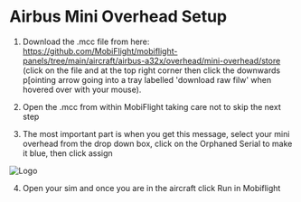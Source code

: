 
# Airbus Mini Overhead Setup

1. Download the .mcc file from here: https://github.com/MobiFlight/mobiflight-panels/tree/main/aircraft/airbus-a32x/overhead/mini-overhead/store (click on the file and at the top right corner then click the downwards p[ointing arrow going into a tray labelled 'download raw filw' when hovered over with your mouse).

2.	Open the .mcc from within MobiFlight taking care not to skip the next step

3.	The most important part is when you get this message, select your mini overhead from the drop down box, click on the Orphaned Serial to make it blue, then click assign



![Logo](https://github.com/MobiFlight/mobiflight-panels/blob/main/aircraft/airbus-a32x/overhead/mini-overhead/store/mf.jpg?raw=true)

4.	Open your sim and once you are in the aircraft click Run in Mobiflight
